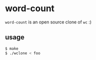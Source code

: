 # word-count

`word-count` is an open source clone of `wc` :)

## usage
```bash
$ make
$ ./wclone < foo
```
